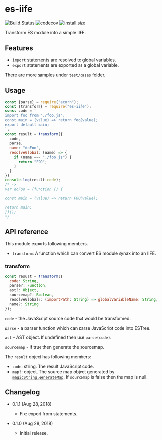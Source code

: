 es-iife
=======

[![Build Status](https://travis-ci.org/eight04/es-iife.svg?branch=master)](https://travis-ci.org/eight04/es-iife)
[![codecov](https://codecov.io/gh/eight04/es-iife/branch/master/graph/badge.svg)](https://codecov.io/gh/eight04/es-iife)
[![install size](https://packagephobia.now.sh/badge?p=es-iife)](https://packagephobia.now.sh/result?p=es-iife)

Transform ES module into a simple IIFE.

Features
--------

* `import` statements are resolved to global variables.
* `export` statements are exported as a global variable.

There are more samples under `test/cases` folder.

Usage
-----

```js
const {parse} = require("acorn");
const {transform} = require("es-iife");
const code = `
import foo from "./foo.js";
const main = (value) => return foo(value);
export default main;
`;
const result = transform({
  code,
  parse,
  name: "doFoo",
  resolveGlobal: (name) => {
    if (name === "./foo.js") {
      return "FOO";
    }
  }
})
console.log(result.code);
/* ->
var doFoo = (function () {

const main = (value) => return FOO(value);

return main;
})();
*/
```

API reference
-------------

This module exports following members.

* `transform`: A function which can convert ES module synax into an IIFE.

### transform

```js
const result = transform({
  code: String,
  parse?: Function,
  ast?: Object,
  sourcemap?: Boolean,
  resolveGlobal?: (importPath: String) => globalVariableName: String,
  name?: String
});
```

`code` - the JavaScript source code that would be transformed.

`parse` - a parser function which can parse JavaScript code into ESTree.

`ast` - AST object. If undefined then use `parse(code)`.

`sourcemap` - if true then generate the sourcemap.

The `result` object has following members:

* `code`: string. The result JavaScript code.
* `map?`: object. The source map object generated by [`magicString.generateMap`](https://github.com/Rich-Harris/magic-string#sgeneratemap-options-). If `sourcemap` is false then the map is null.

Changelog
---------

* 0.1.1 (Aug 28, 2018)

  - Fix: export from statements.

* 0.1.0 (Aug 28, 2018)

  - Initial release.
